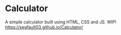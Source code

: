 # Calculator
A simple calculator built using HTML, CSS and JS. WIP! 
https://segfault03.github.io/Calculator/

